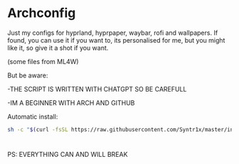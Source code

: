 # Archconfig
Just my configs for hyprland, hyprpaper, waybar, rofi and wallpapers. If found, you can use it if you want to, its personalised for me, but you might like it, so give it a shot if you want.

(some files from ML4W)

But be aware:

-THE SCRIPT IS WRITTEN WITH CHATGPT SO BE CAREFULL 

-IM A BEGINNER WITH ARCH AND GITHUB

Automatic install:
```sh
sh -c "$(curl -fsSL https://raw.githubusercontent.com/Syntr1x/master/install.sh)"
```


#
PS: EVERYTHING CAN AND WILL BREAK
